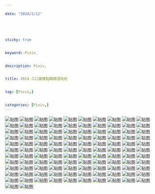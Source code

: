 ```yaml
---

date: "2024/1/12"





sticky: true


keyword: Pixiv,


description: Pixiv,


title: 2024 工口画像黏糊糊湿哒哒


tag: [Pixiv,]


categories: [Pixiv,]
---
```

![贴图](https://img.moeimg.net/wp-content/uploads/archives19/19981/8_k676iebll1.jpg)
![贴图](https://img.moeimg.net/wp-content/uploads/archives19/19988/26_2nidb8o160.jpg)
![贴图](https://img.moeimg.net/wp-content/uploads/archives19/19972/1_pb7q16jhm9.jpg)
![贴图](https://img.moeimg.net/wp-content/uploads/archives19/19972/19_qqjr8o8qwa.jpg)
![贴图](https://img.moeimg.net/wp-content/uploads/archives20/20052/2_2fnsk5wj0o.jpg)
![贴图](https://img.moeimg.net/wp-content/uploads/archives20/20079/15_jqehnkd210.jpg)
![贴图](https://img.moeimg.net/wp-content/uploads/archives20/20095/20_d7l3tuo7fr.jpg)
![贴图](https://moeimg.net/wp-content/uploads/archives20/20124/17_b5msmnopho.jpg)
![贴图](https://moeimg.net/wp-content/uploads/archives20/20124/23_puax4ad3ge.jpg)
![贴图](https://moeimg.net/wp-content/uploads/archives20/20123/2_epr2hrioej.jpg)
![贴图](https://moeimg.net/wp-content/uploads/archives20/20113/1_mpsod3urlu.jpg)
![贴图](https://moeimg.net/wp-content/uploads/archives20/20120/4_f5l6ub4ff6.jpg)
![贴图](https://moeimg.net/wp-content/uploads/archives20/20112/13_39o4ekasbj.jpg)
![贴图](https://moeimg.net/wp-content/uploads/archives20/20111/4_2jwpa09wsn.jpg)
![贴图](https://moeimg.net/wp-content/uploads/archives20/20104/15_sdsv8utjk4.jpg)
![贴图](https://moeimg.net/wp-content/uploads/archives20/20127/23_6289osbxbz.jpg)
![贴图](https://moeimg.net/wp-content/uploads/archives20/20132/1_zp1824dxiv.jpg)
![贴图](https://moeimg.net/wp-content/uploads/archives20/20132/11_3y3wzrb0rp.jpg)
![贴图](https://moeimg.net/wp-content/uploads/archives20/20132/14_5scdbqkzjk.jpg)
![贴图](https://moeimg.net/wp-content/uploads/archives20/20187/1_zefy476ok7.jpg)
![贴图](https://moeimg.net/wp-content/uploads/archives20/20188/38_m6pzut9gkq.jpg)
![贴图](https://moeimg.net/wp-content/uploads/archives20/20177/1_m07xx7dfox.jpg)
![贴图](https://moeimg.net/wp-content/uploads/archives20/20177/18_alkmn2ev03.jpg)
![贴图](https://moeimg.net/wp-content/uploads/archives20/20151/34_5w91l2hpmy.jpg)
![贴图](https://moeimg.net/wp-content/uploads/archives20/20160/4_72ywaeswf8.jpg)
![贴图](https://moeimg.net/wp-content/uploads/archives20/20217/1_vknei936tv.jpg)
![贴图](https://moeimg.net/wp-content/uploads/archives20/20209/1_uyouxk7375.jpg)
![贴图](https://moeimg.net/wp-content/uploads/archives20/20231/5_fymfri6lzn.jpg)
![贴图](https://moeimg.net/wp-content/uploads/archives20/20245/21_cmkwphijxc.jpg)
![贴图](https://moeimg.net/wp-content/uploads/archives20/20296/4_jwuekg3xpu.jpg)
![贴图](https://moeimg.net/wp-content/uploads/archives20/20296/5_r9mqp84tq4.jpg)
![贴图](https://moeimg.net/wp-content/uploads/archives20/20296/13_iaojhk6l67.jpg)
![贴图](https://moeimg.net/wp-content/uploads/archives20/20296/27_bk7ii5tsym.jpg)
![贴图](https://moeimg.net/wp-content/uploads/archives20/20324/3_trl0zonfhd.jpg)
![贴图](https://moeimg.net/wp-content/uploads/archives20/20324/9_mgt8e1o34i.jpg)
![贴图](https://moeimg.net/wp-content/uploads/archives20/20305/8_6rqvjm6c0x.jpg)
![贴图](https://moeimg.net/wp-content/uploads/archives20/20352/22_w45dniay5t.jpg)
![贴图](https://moeimg.net/wp-content/uploads/archives20/20336/2_k3vg5bk15h.jpg)
![贴图](https://moeimg.net/wp-content/uploads/archives20/20341/29_fij238eqip.jpg)
![贴图](https://moeimg.net/wp-content/uploads/archives20/20331/1_e8j83phes2.jpg)
![贴图](https://moeimg.net/wp-content/uploads/archives20/20372/23_8bxf9xnxss.jpg)
![贴图](https://moeimg.net/wp-content/uploads/archives20/20373/14_3ys57nvqp6.jpg)
![贴图](https://moeimg.net/wp-content/uploads/archives20/20400/1_xdhgx5tk1h.jpg)
![贴图](https://moeimg.net/wp-content/uploads/archives20/20424/9_3imcuvd5t8.jpg)
![贴图](https://moeimg.net/wp-content/uploads/archives20/20424/20_7rxl020ak1.jpg)
![贴图](https://moeimg.net/wp-content/uploads/archives20/20443/30_ucc1g94mhe.jpg)
![贴图](https://moeimg.net/wp-content/uploads/archives20/20449/24_bbphvu2vix.jpg)
![贴图](https://moeimg.net/wp-content/uploads/archives20/20487/1_cmf50cu8xu.jpg)
![贴图](https://moeimg.net/wp-content/uploads/archives20/20492/12_s0xryicd1e.jpg)
![贴图](https://moeimg.net/wp-content/uploads/archives20/20520/35_tgw4mfobbt.jpg)
![贴图](https://moeimg.net/wp-content/uploads/archives20/20503/19_bxvbxw5pwy.jpg)
![贴图](https://moeimg.net/wp-content/uploads/archives20/20545/3_tgjqg2ejon.jpg)
![贴图](https://moeimg.net/wp-content/uploads/archives20/20527/7_ym4rr4e3kq.jpg)
![贴图](https://moeimg.net/wp-content/uploads/archives20/20537/3_4c3ps3iw1j.jpg)
![贴图](https://moeimg.net/wp-content/uploads/archives20/20571/1_ihpu1ropik.jpg)
![贴图](https://moeimg.net/wp-content/uploads/archives20/20571/2_5exfpq3af8.jpg)
![贴图](https://moeimg.net/wp-content/uploads/archives20/20571/20_jew78h6780.jpg)
![贴图](https://moeimg.net/wp-content/uploads/archives20/20607/32_ayp03uhgzt.jpg)
![贴图](https://moeimg.net/wp-content/uploads/archives20/20597/2_25rbtb7o73.jpg)
![贴图](https://moeimg.net/wp-content/uploads/archives20/20597/25_ryv6nlg994.jpg)
![贴图](https://moeimg.net/wp-content/uploads/archives20/20585/24_ci443vpevs.jpg)
![贴图](https://moeimg.net/wp-content/uploads/archives20/20587/3_n5kiu1jxzh.jpg)
![贴图](https://moeimg.net/wp-content/uploads/archives20/20591/10_87bp611sfn.jpg)
![贴图](https://moeimg.net/wp-content/uploads/archives20/20593/7_yi0dei7uae.jpg)
![贴图](https://moeimg.net/wp-content/uploads/archives20/20628/18_heioeqb2zy.jpg)
![贴图](https://moeimg.net/wp-content/uploads/archives20/20656/9_k1lbw43a13.jpg)
![贴图](https://moeimg.net/wp-content/uploads/archives20/20656/40_ojjbscy5f0.jpg)
![贴图](https://moeimg.net/wp-content/uploads/archives20/20660/1_4o0faeqg2k.jpg)
![贴图](https://moeimg.net/wp-content/uploads/archives20/20660/29_h7cgru9z3l.jpg)
![贴图](https://moeimg.net/wp-content/uploads/archives20/20661/30_5sjq2zb6tm.jpg)
![贴图](https://moeimg.net/wp-content/uploads/archives20/20695/13_eh0mo6dohn.jpg)
![贴图](https://moeimg.net/wp-content/uploads/archives20/20699/17_c7o1knosqi.jpg)
![贴图](https://moeimg.net/wp-content/uploads/archives20/20701/1_8txh3z5kkj.jpg)
![贴图](https://moeimg.net/wp-content/uploads/archives20/20701/36_rhk3im2ii4.jpg)
![贴图](https://moeimg.net/wp-content/uploads/archives20/20668/1_bzjwqifrrp.jpg)
![贴图](https://moeimg.net/wp-content/uploads/archives20/20673/1_o8niq4qkfy.jpg)
![贴图](https://moeimg.net/wp-content/uploads/archives20/20691/2_wafucnuu2u.jpg)
![贴图](https://moeimg.net/wp-content/uploads/archives20/20721/4_g5qq1lpako.jpg)
![贴图](https://moeimg.net/wp-content/uploads/archives20/20721/13_4qz30nwdyg.jpg)
![贴图](https://moeimg.net/wp-content/uploads/archives20/20713/15_75snk6jtdc.jpg)
![贴图](https://moeimg.net/wp-content/uploads/archives20/20744/2_ykuihh6ti7.jpg)
![贴图](https://moeimg.net/wp-content/uploads/archives20/20779/8_mjrikejio0.jpg)
![贴图](https://moeimg.net/wp-content/uploads/archives20/20781/1_mc4g7bbcn1.jpg)
![贴图](https://moeimg.net/wp-content/uploads/archives20/20805/10_91mysiya59.jpg)
![贴图](https://moeimg.net/wp-content/uploads/archives20/20785/37_w8897a2q2f.jpg)
![贴图](https://moeimg.net/wp-content/uploads/archives20/20828/18_rn7v7t5xf0.jpg)
![贴图](https://moeimg.net/wp-content/uploads/archives20/20811/36_61r18j6200.jpg)
![贴图](https://moeimg.net/wp-content/uploads/archives20/20864/20_7d7qin9cok.jpg)
![贴图](https://moeimg.net/wp-content/uploads/archives20/20864/32_qqpkgrizle.jpg)
![贴图](https://moeimg.net/wp-content/uploads/archives20/20855/37_52rl7rrbal.jpg)
![贴图](https://moeimg.net/wp-content/uploads/archives20/20855/38_r7ijifr2q3.jpg)
![贴图](https://moeimg.net/wp-content/uploads/archives20/20840/11_7jj4q2fbna.jpg)
![贴图](https://moeimg.net/wp-content/uploads/archives20/20885/1_rd8pj6tmpu.jpg)
![贴图](https://moeimg.net/wp-content/uploads/archives20/20892/3_rictut7b41.jpg)
![贴图](https://moeimg.net/wp-content/uploads/archives20/20867/1_niw7bx3xva.jpg)
![贴图](https://moeimg.net/wp-content/uploads/archives20/20967/26_9kgjcexkuv.jpg)
![贴图]()
![贴图]()
![贴图]()
![贴图]()
![贴图]()
![贴图]()
![贴图]()
![贴图]()
![贴图]()
![贴图]()
![贴图]()
![贴图]()
![贴图]()
![贴图]()
![贴图]()
![贴图]()